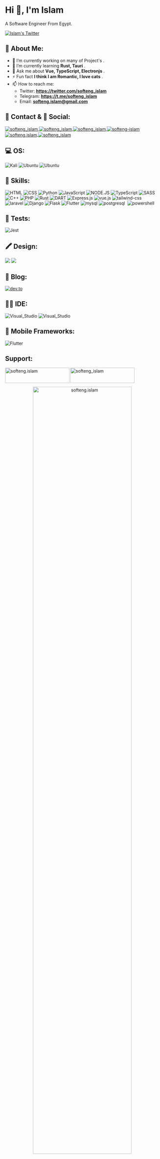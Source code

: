 # Hi 👋, I'm Islam
<p>A Software Engineer From Egypt.</p>
<p>
  <a align="center" href="https://twitter.com/softeng_islam" target="_blank"><img src="https://img.shields.io/badge/Twitter-1DA1F2?style=for-the-badge&logo=twitter&logoColor=white" alt="Islam's Twitter" />
  </a>
</p>

## 💫 About Me:
- 🔭 I’m currently working on many of Project's .
- 🌱 I’m currently learning **Rust, Tauri** .
- 💬 Ask me about **Vue, TypeScript, Electronjs** .
- ⚡ Fun fact **I think I am Romantic, I love cats** .
- 📫 How to reach me:
  - Twitter: **https://twitter.com/softeng_islam**
  - Telegram: **https://t.me/softeng_islam**
  - Email: **softeng.islam@gmail.com**
  
## 📱 Contact & 👨 Social:
<p align="left">
<a href="https://t.me/softeng_islam" target="_blank">
<img align="center" src="https://img.shields.io/badge/Telegram-2CA5E0?style=for-the-badge&logo=telegram&logoColor=white" alt="softeng_islam"/>
</a>
<a href="softeng.islam@gmail.com" target="_blank">
<img align="center" src="https://img.shields.io/badge/Gmail-D14836?style=for-the-badge&logo=gmail&logoColor=white" alt="softeng_islam"/>
</a>
<a href="https://m.me/SoftEng.Islam/" target="_blank">
<img align="center" src="https://img.shields.io/badge/Messenger-c026d3?style=for-the-badge&logo=messenger&logoColor=white" alt="softeng_islam"/>
</a>
<a href="https://codepen.io/softeng-islam" target="blank">
<img align="center" src="https://img.shields.io/badge/Codepen-000000?style=for-the-badge&logo=codepen&logoColor=white" alt="softeng-islam" />
</a>
<a href="https://fb.com/softeng.islam" target="blank">
<img align="center" src="https://img.shields.io/badge/Facebook-1877F2?style=for-the-badge&logo=facebook&logoColor=white" alt="softeng.islam"  />
</a>
<a href="https://instagram.com/softeng_islam" target="blank"><img align="center" src="https://img.shields.io/badge/Instagram-E4405F?style=for-the-badge&logo=instagram&logoColor=white" alt="softeng_islam" /></a>
</p>

## 💻 OS:

<p>  
<img src="https://img.shields.io/badge/Kali_Linux-557C94?style=for-the-badge&logo=kali-linux&logoColor=white" alt="Kali"/>
<img src="https://img.shields.io/badge/Ubuntu-E95420?style=for-the-badge&logo=ubuntu&logoColor=white" alt="Ubuntu"/>
<img src="https://img.shields.io/badge/Windows-0078D6?style=for-the-badge&logo=windows&logoColor=white" alt="Ubuntu"/>
</p>


## 🚀 Skills:
<p>
  <img src="https://img.shields.io/badge/HTML5-E34F26?style=for-the-badge&logo=html5&logoColor=white" alt="HTML"/>
  <img src="https://img.shields.io/badge/CSS3-1572B6?style=for-the-badge&logo=css3&logoColor=white" alt="CSS"/>
  <img src="https://img.shields.io/badge/Python-14354C?style=for-the-badge&logo=python&logoColor=white" alt="Python"/>
  <img src="https://img.shields.io/badge/JavaScript-F7DF1E?style=for-the-badge&logo=javascript&logoColor=black" alt="JavaScript"/>
  <img src="https://img.shields.io/badge/Node.js-43853D?style=for-the-badge&logo=node.js&logoColor=white" alt="NODE.JS"/>
  <img src="https://img.shields.io/badge/TypeScript-007ACC?style=for-the-badge&logo=typescript&logoColor=white" alt="TypeScript"/>
  <img src="https://img.shields.io/badge/Sass-CC6699?style=for-the-badge&logo=sass&logoColor=white" alt="SASS"/>
  <img src="https://img.shields.io/badge/C%2B%2B-00599C?style=for-the-badge&logo=c%2B%2B&logoColor=white" alt="C++"/>
  <img src="https://img.shields.io/badge/PHP-777BB4?style=for-the-badge&logo=php&logoColor=white" alt="PHP"/>
  <img src="https://img.shields.io/badge/Rust-000000?style=for-the-badge&logo=rust&logoColor=white" alt="Rust"/>
  <img src="https://img.shields.io/badge/Dart-0175C2?style=for-the-badge&logo=dart&logoColor=white" alt="DART"/>
  <img src="https://img.shields.io/badge/Express.js-404D59?style=for-the-badge" alt="Express.js"/>
  <img src="https://img.shields.io/badge/Vue.js-35495E?style=for-the-badge&logo=vue.js&logoColor=4FC08D" alt="vue.js"/>
  <img src="https://img.shields.io/badge/Tailwind_CSS-38B2AC?style=for-the-badge&logo=tailwind-css&logoColor=white" alt="tailwind-css"/>
  <img src="https://img.shields.io/badge/Laravel-FF2D20?style=for-the-badge&logo=laravel&logoColor=white" alt="laravel"/>
  <img src="https://img.shields.io/badge/Django-092E20?style=for-the-badge&logo=django&logoColor=white" alt="Django"/>
  <img src="https://img.shields.io/badge/Flask-000000?style=for-the-badge&logo=flask&logoColor=white" alt="Flask"/>
  <img src="https://img.shields.io/badge/Flutter-02569B?style=for-the-badge&logo=flutter&logoColor=white" alt="Flutter"/>
    <img src="https://img.shields.io/badge/MySQL-00000F?style=for-the-badge&logo=mysql&logoColor=white" alt="mysql"/>
    <img src="https://img.shields.io/badge/PostgreSQL-316192?style=for-the-badge&logo=postgresql&logoColor=white" alt="postgresql"/>
    <img src="https://img.shields.io/badge/SQLite-07405E?style=for-the-badge&logo=sqlite&logoColor=white" alt=""/>
    <img src="https://img.shields.io/badge/Powershell-2CA5E0?style=for-the-badge&logo=powershell&logoColor=white" alt="powershell"/>
</p>

## 🔔 Tests:
<p>
  <img src="https://img.shields.io/badge/Jest-323330?style=for-the-badge&logo=Jest&logoColor=white" alt="Jest"/>
</p>

## 🖍 Design:
<p>
  <img src="https://img.shields.io/badge/Adobe%20XD-470137?style=for-the-badge&logo=Adobe%20XD&logoColor=#FF61F6
" slt="Adobe XD"/>

  <img src="https://img.shields.io/badge/Framer-black?style=for-the-badge&logo=framer&logoColor=blue" slt="Framer"/>
</p>

## 📝 Blog:
<p>
<a href="https://dev.to/softeng-islam" target="blank">
  <img align="center" src="https://img.shields.io/badge/dev.to-0A0A0A?style=for-the-badge&logo=devdotto&logoColor=white" alt="dev.to" />
</a>
</p>

## 👩‍💻 IDE:
<p>
  <img src="https://img.shields.io/badge/Visual_Studio-5C2D91?style=for-the-badge&logo=visual%20studio&logoColor=white" alt="Visual_Studio"/>
<img src="https://img.shields.io/badge/Visual_Studio_Code-0078D4?style=for-the-badge&logo=visual%20studio%20code&logoColor=white" alt="Visual_Studio"/>
</p>


## 📱 Mobile Frameworks:
<p>
<img src="https://img.shields.io/badge/Flutter-02569B?style=for-the-badge&logo=flutter&logoColor=white" alt="Flutter"/>
</p>



## Support:
<p>
  <a href="https://www.buymeacoffee.com/softeng.islam"> <img align="left" src="https://cdn.buymeacoffee.com/buttons/v2/default-yellow.png" height="50" width="210" alt="softeng.islam" /></a>
  <a href="https://ko-fi.com/softeng_islam"> <img align="left" src="https://cdn.ko-fi.com/cdn/kofi3.png?v=3" height="50" width="210" alt="softeng_islam" /></a>
<br/>
</p>

<br/>  
<p align="center">  
<img align="center" src="https://github-readme-streak-stats.herokuapp.com/?user=SoftEng-Islam&theme=nightowl&hide_border=true" width="80%" alt="softeng.islam" />
<br/>  
<img align="center" src="https://github-readme-stats.vercel.app/api/top-langs/?username=SoftEng-Islam&theme=nightowl&hide_border=true&include_all_commits=false&count_private=false&layout=compact" width="80%" alt="softeng.islam" />
</p>

